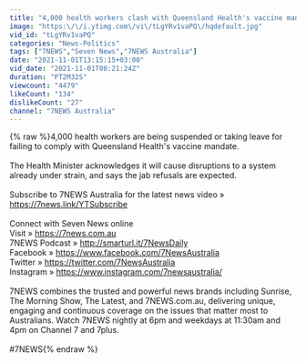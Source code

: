 ```yaml
---
title: "4,000 health workers clash with Queensland Health's vaccine mandate | 7NEWS"
image: "https:\/\/i.ytimg.com\/vi\/tLgYRv1vaPQ\/hqdefault.jpg"
vid_id: "tLgYRv1vaPQ"
categories: "News-Politics"
tags: ["7NEWS","Seven News","7NEWS Australia"]
date: "2021-11-01T13:15:15+03:00"
vid_date: "2021-11-01T08:21:24Z"
duration: "PT2M32S"
viewcount: "4479"
likeCount: "134"
dislikeCount: "27"
channel: "7NEWS Australia"
---
```

{% raw %}4,000 health workers are being suspended or taking leave for failing to comply with Queensland Health's vaccine mandate.<br /><br />The Health Minister acknowledges it will cause disruptions to a system already under strain, and says the jab refusals are expected.<br /><br />Subscribe to 7NEWS Australia for the latest news video » <a rel="nofollow" target="blank" href="https://7news.link/YTSubscribe">https://7news.link/YTSubscribe</a><br /><br />Connect with Seven News online<br />Visit » <a rel="nofollow" target="blank" href="https://7news.com.au">https://7news.com.au</a><br />7NEWS Podcast » <a rel="nofollow" target="blank" href="http://smarturl.it/7NewsDaily">http://smarturl.it/7NewsDaily</a><br />Facebook » <a rel="nofollow" target="blank" href="https://www.facebook.com/7NewsAustralia">https://www.facebook.com/7NewsAustralia</a><br />Twitter » <a rel="nofollow" target="blank" href="https://twitter.com/7NewsAustralia">https://twitter.com/7NewsAustralia</a><br />Instagram » <a rel="nofollow" target="blank" href="https://www.instagram.com/7newsaustralia/">https://www.instagram.com/7newsaustralia/</a> <br /><br />7NEWS combines the trusted and powerful news brands including Sunrise, The Morning Show, The Latest, and 7NEWS.com.au, delivering unique, engaging and continuous coverage on the issues that matter most to Australians. Watch 7NEWS nightly at 6pm and weekdays at 11:30am and 4pm on Channel 7 and 7plus.<br /><br />#7NEWS{% endraw %}
